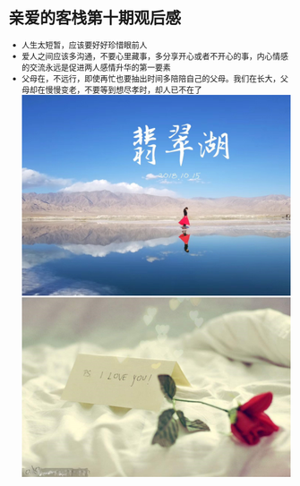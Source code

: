 # 亲爱的客栈第十期观后感


* 人生太短暂，应该要好好珍惜眼前人
* 爱人之间应该多沟通，不要心里藏事，多分享开心或者不开心的事，内心情感的交流永远是促进两人感情升华的第一要素
* 父母在，不远行，即使再忙也要抽出时间多陪陪自己的父母。我们在长大，父母却在慢慢变老，不要等到想尽孝时，却人已不在了
![](video/01.jpg)
![](video/03.jpg)

